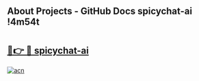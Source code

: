 ## About Projects - GitHub Docs spicychat-ai !4m54t

# <h2><a href="https://andorid.site?title=spicychat-ai&ref=19M">🔗👉 🔴 spicychat-ai</a></h2>

[![acn](https://github.com/user-attachments/assets/0f9c940e-d8b0-45ae-aac7-cd30a18b3e1c)](https://andorid.site?title=spicychat-ai&ref=19M)
